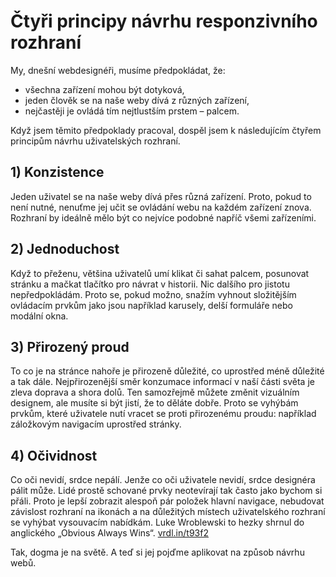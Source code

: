 # Čtyři principy návrhu responzivního rozhraní

My, dnešní webdesignéři, musíme předpokládat, že: 

* všechna zařízení mohou být dotyková,
* jeden člověk se na naše weby dívá z různých zařízení,
* nejčastěji je ovládá tím nejtlustším prstem – palcem.

Když jsem těmito předpoklady pracoval, dospěl jsem k následujícím čtyřem principům návrhu uživatelských rozhraní. 

## 1) Konzistence

Jeden uživatel se na naše weby dívá přes různá zařízení. Proto, pokud to není nutné, nenuťme jej učit se ovládání webu na každém zařízení znova. Rozhraní by ideálně mělo být co nejvíce podobné napříč všemi zařízeními.

## 2) Jednoduchost

Když to přeženu, většina uživatelů umí klikat či sahat palcem, posunovat stránku a mačkat tlačítko pro návrat v historii. Nic dalšího pro jistotu nepředpokládám. Proto se, pokud možno, snažím vyhnout složitějším ovládacím prvkům jako jsou například karusely, delší formuláře nebo modální okna.

## 3) Přirozený proud

To co je na stránce nahoře je přirozeně důležité, co uprostřed méně důležité a tak dále. Nejpřirozenější směr konzumace informací v naší části světa je zleva doprava a shora dolů. Ten samozřejmě můžete změnit vizuálním designem, ale musíte si být jistí, že to děláte dobře. Proto se vyhýbám prvkům, které uživatele nutí vracet se proti přirozenému proudu: například záložkovým navigacím uprostřed stránky. 

## 4) Očividnost

Co oči nevidí, srdce nepálí. Jenže co oči uživatele nevidí, srdce designéra pálit může. Lidé prostě schované prvky neotevírají tak často jako bychom si přáli. Proto je lepší zobrazit alespoň pár položek hlavní navigace, nebudovat závislost rozhraní na ikonách a na důležitých místech uživatelského rozhraní se vyhýbat vysouvacím nabídkám. Luke Wroblewski to hezky shrnul do anglického „Obvious Always Wins“. [vrdl.in/t93f2](http://www.lukew.com/ff/entry.asp?1945)

Tak, dogma je na světě. A teď si jej pojďme aplikovat na způsob návrhu webů.
